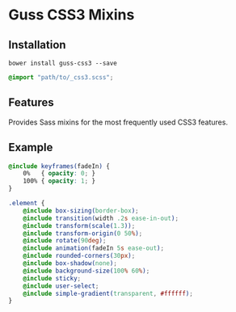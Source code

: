 # Guss CSS3 Mixins

## Installation

```
bower install guss-css3 --save
```

```scss
@import "path/to/_css3.scss";
```

## Features

Provides Sass mixins for the most frequently used CSS3 features.


## Example

```scss
@include keyframes(fadeIn) {
    0%   { opacity: 0; }
    100% { opacity: 1; }
}

.element {
    @include box-sizing(border-box);
    @include transition(width .2s ease-in-out);
    @include transform(scale(1.3));
    @include transform-origin(0 50%);
    @include rotate(90deg);
    @include animation(fadeIn 5s ease-out);
    @include rounded-corners(30px);
    @include box-shadow(none);
    @include background-size(100% 60%);
    @include sticky;
    @include user-select;
    @include simple-gradient(transparent, #ffffff);
}
```
